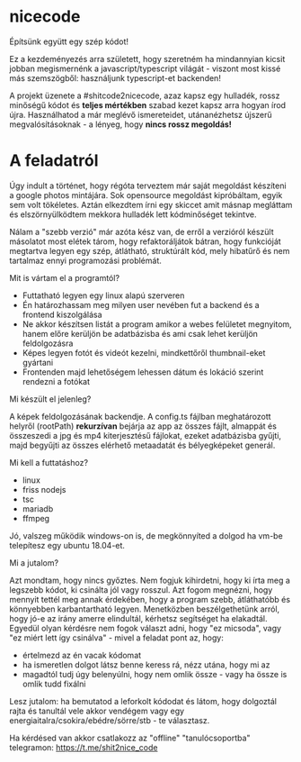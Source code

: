 # nicecode
Építsünk együtt egy szép kódot!

Ez a kezdeményezés arra született, hogy szeretném ha mindannyian kicsit jobban megismernénk a javascript/typescript világát - viszont most kissé más szemszögből: használjunk typescript-et backenden!

A projekt üzenete a #shitcode2nicecode, azaz kapsz egy hulladék, rossz minőségű kódot és **teljes mértékben** szabad kezet kapsz arra hogyan írod újra. Használhatod a már meglévő ismereteidet, utánanézhetsz újszerű megvalósításoknak - a lényeg, hogy **nincs rossz megoldás!**

# A feladatról
Úgy indult a történet, hogy régóta terveztem már saját megoldást készíteni a google photos mintájára. Sok opensource megoldást kipróbáltam, egyik sem volt tökéletes. Aztán elkezdtem írni egy skiccet amit másnap megláttam és elszörnyülködtem mekkora hulladék lett kódminőséget tekintve.

Nálam a "szebb verzió" már azóta kész van, de erről a verzióról készült másolatot most elétek tárom, hogy refaktoráljátok bátran, hogy funkcióját megtartva legyen egy szép, átlátható, struktúrált kód, mely hibatűrő és nem tartalmaz ennyi programozási problémát.

Mit is vártam el a programtól?

* Futtatható legyen egy linux alapú szerveren 
* Én határozhassam meg milyen user nevében fut a backend és a frontend kiszolgálása
* Ne akkor készítsen listát a program amikor a webes felületet megnyitom, hanem előre kerüljön be adatbázisba és ami csak lehet kerüljön feldolgozásra
* Képes legyen fotót és videót kezelni, mindkettőről thumbnail-eket gyártani
* Frontenden majd lehetőségem lehessen dátum és lokáció szerint rendezni a fotókat

Mi készült el jelenleg?

A képek feldolgozásának backendje. A config.ts fájlban meghatározott helyről (rootPath) **rekurzívan** bejárja az app az összes fájlt, almappát és összeszedi a jpg és mp4 kiterjesztésű fájlokat, ezeket adatbázisba gyűjti, majd begyűjti az összes elérhető metaadatát és bélyegképeket generál.

Mi kell a futtatáshoz?

* linux
* friss nodejs
* tsc
* mariadb
* ffmpeg

Jó, valszeg működik windows-on is, de megkönnyíted a dolgod ha vm-be telepítesz egy ubuntu 18.04-et.

Mi a jutalom?

Azt mondtam, hogy nincs győztes. Nem fogjuk kihirdetni, hogy ki írta meg a legszebb kódot, ki csinálta jól vagy rosszul. Azt fogom megnézni, hogy mennyit tettél meg annak érdekében, hogy a program szebb, átláthatóbb és könnyebben karbantartható legyen. Menetközben beszélgethetünk arról, hogy jó-e az irány amerre elindultál, kérhetsz segítséget ha elakadtál. Egyedül olyan kérdésre nem fogok választ adni, hogy "ez micsoda", vagy "ez miért lett így csinálva" - mivel a feladat pont az, hogy:
* értelmezd az én vacak kódomat
* ha ismeretlen dolgot látsz benne keress rá, nézz utána, hogy mi az
* magadtól tudj úgy belenyúlni, hogy nem omlik össze - vagy ha össze is omlik tudd fixálni

Lesz jutalom: ha bemutatod a leforkolt kódodat és látom, hogy dolgoztál rajta és tanultál vele akkor vendégem vagy egy energiaitalra/csokira/ebédre/sörre/stb - te választasz.

Ha kérdésed van akkor csatlakozz az "offline" "tanulócsoportba" telegramon: https://t.me/shit2nice_code
